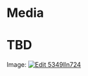 # Media

# TBD

Image: [![Edit 5349lln724](https://codesandbox.io/static/img/play-codesandbox.svg)](https://codesandbox.io/s/5349lln724?view=preview)
